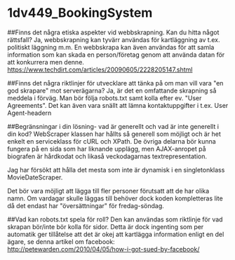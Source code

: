 # 1dv449_BookingSystem

##Finns det några etiska aspekter vid webbskrapning. Kan du hitta något rättsfall?
Ja, webbskrapning kan tyvärr användas för kartläggning av t.ex. politiskt läggning m.m. En webbskrapa kan även användas för att samla information som kan skada en person/företag genom att använda datan för att konkurrera men denne.
https://www.techdirt.com/articles/20090605/2228205147.shtml

##Finns det några riktlinjer för utvecklare att tänka på om man vill vara "en god skrapare" mot serverägarna?
Ja, är det en omfattande skrapning så meddela i förväg. Man bör följa robots.txt samt kolla efter ev. "User Agreements". Det kan även vara snällt att lämna kontaktuppgifter i t.ex. User Agent-headern 

##Begränsningar i din lösning- vad är generellt och vad är inte generellt i din kod?
WebScraper klassen har hållts så generell som möjligt och är het enkelt en serviceklass för cURL och XPath. De övriga delarna bör kunna fungera på en sida som har liknande upplägg, men AJAX-anropet på biografen är hårdkodat och likaså veckodagarnas textrepresentation.


Jag har försökt att hålla det mesta som inte är dynamisk i en singletonklass MovieDateScraper.

Det bör vara möjligt att lägga till fler personer förutsatt att de har olika namn. Om vardagar skulle läggas till behöver dock koden kompletteras lite då det endast har "översättningar" för fredag-söndag.

##Vad kan robots.txt spela för roll?
Den kan användas som riktlinje för vad skrapan bör/inte bör kolla för sidor. Detta är dock ingenting som per automatik ger tillåtelse att det är okej att kartlägga information enligt en del ägare, se denna artikel om facebook: http://petewarden.com/2010/04/05/how-i-got-sued-by-facebook/
